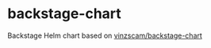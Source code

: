 # backstage-chart

Backstage Helm chart based on [vinzscam/backstage-chart](https://github.com/vinzscam/backstage-chart)